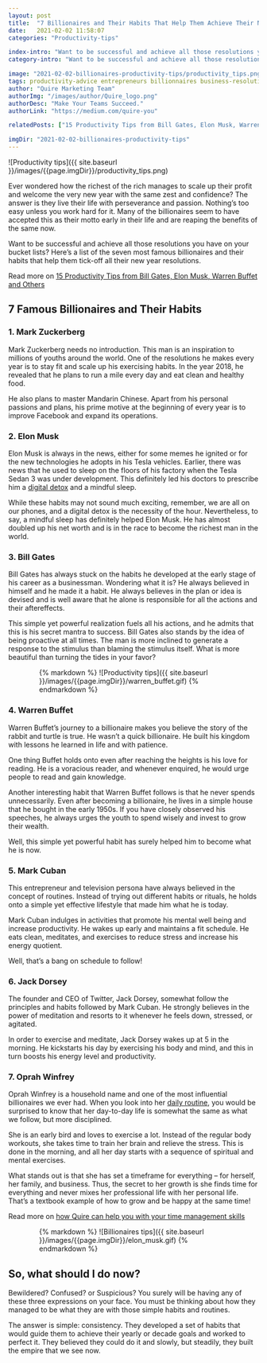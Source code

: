 ```yaml
---
layout: post
title:  "7 Billionaires and Their Habits That Help Them Achieve Their New Year Goals"
date:   2021-02-02 11:58:07
categories: "Productivity-tips"

index-intro: "Want to be successful and achieve all those resolutions you have on your bucket lists? Here’s a list of the seven most famous billionaires and their habits that help them tick-off all their new year resolutions."
category-intro: "Want to be successful and achieve all those resolutions you have on your bucket lists? Here’s a list of the seven most famous billionaires and their habits that help them tick-off all their new year resolutions."

image: "2021-02-02-billionaires-productivity-tips/productivity_tips.png"
tags: productivity-advice entrepreneurs billionnaires business-resolutions resolutions-2021 work-management-software work-management-app work-management-platform best-work-management-software work-management productivity productivity-app productivity-tool team-management-software work-management-software team-communication team-productivity task-scheduling-software increase-productivity remote-team to-do-list-app working-remotely task-management task-management-software project-management-software productivity-tips to-do-list task-list productivity-tips
author: "Quire Marketing Team"
authorImg: "/images/author/Quire_logo.png"
authorDesc: "Make Your Teams Succeed."
authorLink: "https://medium.com/quire-you"

relatedPosts: ["15 Productivity Tips from Bill Gates, Elon Musk, Warren Buffet and Others", "7 Productivity Rituals to Work Better Under Time Pressure", "What is Agile Project Management and How Remote Teams Implement Agile With a Team Management Software"]

imgDir: "2021-02-02-billionaires-productivity-tips"
---
```


![Productivity tips]({{ site.baseurl }}/images/{{page.imgDir}}/productivity_tips.png)

Ever wondered how the richest of the rich manages to scale up their profit and welcome the very new year with the same zest and confidence? The answer is they live their life with perseverance and passion. Nothing’s too easy unless you work hard for it. Many of the billionaires seem to have accepted this as their motto early in their life and are reaping the benefits of the same now.

Want to be successful and achieve all those resolutions you have on your bucket lists? Here’s a list of the seven most famous billionaires and their habits that help them tick-off all their new year resolutions.

<p class="notice">Read more on <a href="https://quire.io/blog/p/productivity-advice-from-enterpreneurs.html">15 Productivity Tips from Bill Gates, Elon Musk, Warren Buffet and Others</a></p>

## 7 Famous Billionaires and Their Habits

### 1. Mark Zuckerberg

Mark Zuckerberg needs no introduction. This man is an inspiration to millions of youths around the world. One of the resolutions he makes every year is to stay fit and scale up his exercising habits. In the year 2018, he revealed that he plans to run a mile every day and eat clean and healthy food. 

He also plans to master Mandarin Chinese. Apart from his personal passions and plans, his prime motive at the beginning of every year is to improve Facebook and expand its operations.

### 2. Elon Musk

Elon Musk is always in the news, either for some memes he ignited or for the new technologies he adopts in his Tesla vehicles. Earlier, there was news that he used to sleep on the floors of his factory when the Tesla Sedan 3 was under development. This definitely led his doctors to prescribe him a [digital detox](https://quire.io/blog/p/email-integrations.html) and a mindful sleep. 

While these habits may not sound much exciting, remember, we are all on our phones, and a digital detox is the necessity of the hour. Nevertheless, to say, a mindful sleep has definitely helped Elon Musk. He has almost doubled up his net worth and is in the race to become the richest man in the world.

### 3. Bill Gates

Bill Gates has always stuck on the habits he developed at the early stage of his career as a businessman. Wondering what it is? He always believed in himself and he made it a habit. He always believes in the plan or idea is devised and is well aware that he alone is responsible for all the actions and their aftereffects.

This simple yet powerful realization fuels all his actions, and he admits that this is his secret mantra to success. Bill Gates also stands by the idea of being proactive at all times. The man is more inclined to generate a response to the stimulus than blaming the stimulus itself. What is more beautiful than turning the tides in your favor?

<div style="max-width: 380px; max-height: 333px; margin: 0 auto;">
{% markdown %}
![Productivity tips]({{ site.baseurl }}/images/{{page.imgDir}}/warren_buffet.gif)
{% endmarkdown %}
</div>

### 4. Warren Buffet

Warren Buffet’s journey to a billionaire makes you believe the story of the rabbit and turtle is true. He wasn’t a quick billionaire. He built his kingdom with lessons he learned in life and with patience.

One thing Buffet holds onto even after reaching the heights is his love for reading. He is a voracious reader, and whenever enquired, he would urge people to read and gain knowledge.

Another interesting habit that Warren Buffet follows is that he never spends unnecessarily. Even after becoming a billionaire, he lives in a simple house that he bought in the early 1950s. If you have closely observed his speeches, he always urges the youth to spend wisely and invest to grow their wealth.

Well, this simple yet powerful habit has surely helped him to become what he is now.

### 5. Mark Cuban

This entrepreneur and television persona have always believed in the concept of routines. Instead of trying out different habits or rituals, he holds onto a simple yet effective lifestyle that made him what he is today.

Mark Cuban indulges in activities that promote his mental well being and increase productivity. He wakes up early and maintains a fit schedule. He eats clean, meditates, and exercises to reduce stress and increase his energy quotient.

Well, that’s a bang on schedule to follow!

### 6. Jack Dorsey

The founder and CEO of Twitter, Jack Dorsey, somewhat follow the principles and habits followed by Mark Cuban. He strongly believes in the power of meditation and resorts to it whenever he feels down, stressed, or agitated.

In order to exercise and meditate, Jack Dorsey wakes up at 5 in the morning. He kickstarts his day by exercising his body and mind, and this in turn boosts his energy level and productivity.

### 7. Oprah Winfrey

Oprah Winfrey is a household name and one of the most influential billionaires we ever had. When you look into her [daily routine](https://quire.io/blog/p/productivity-ritual.html), you would be surprised to know that her day-to-day life is somewhat the same as what we follow, but more disciplined.

She is an early bird and loves to exercise a lot. Instead of the regular body workouts, she takes time to train her brain and relieve the stress. This is done in the morning, and all her day starts with a sequence of spiritual and mental exercises.

What stands out is that she has set a timeframe for everything – for herself, her family, and business. Thus, the secret to her growth is she finds time for everything and never mixes her professional life with her personal life. That’s a textbook example of how to grow and be happy at the same time!

<p class="notice">Read more on <a href="https://quire.io/blog/p/time-mangement-skills.html">how Quire can help you with your time management skills</a></p>

<div style="max-width: 380px; max-height: 333px; margin: 0 auto;">
{% markdown %}
![Billionaires tips]({{ site.baseurl }}/images/{{page.imgDir}}/elon_musk.gif)
{% endmarkdown %}
</div>

## So, what should I do now?

Bewildered? Confused? or Suspicious? You surely will be having any of these three expressions on your face. You must be thinking about how they managed to be what they are with those simple habits and routines. 

The answer is simple: consistency. They developed a set of habits that would guide them to achieve their yearly or decade goals and worked to perfect it. They believed they could do it and slowly, but steadily, they built the empire that we see now.


[jekyll]:      http://jekyllrb.com
[jekyll-gh]:   https://github.com/jekyll/jekyll
[jekyll-help]: https://github.com/jekyll/jekyll-help